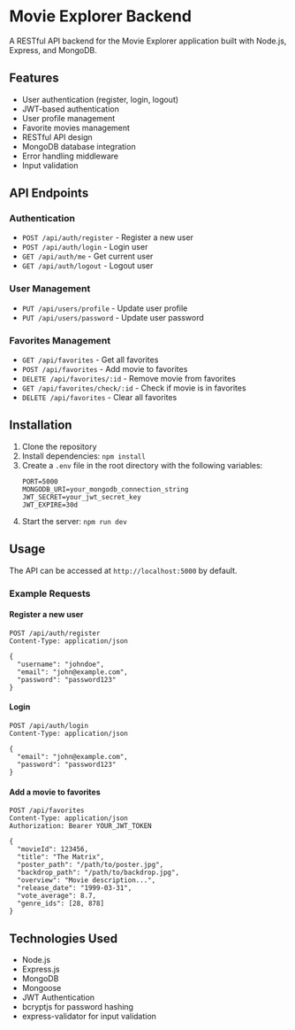 # Movie Explorer Backend

A RESTful API backend for the Movie Explorer application built with Node.js, Express, and MongoDB.

## Features

- User authentication (register, login, logout)
- JWT-based authentication
- User profile management
- Favorite movies management
- RESTful API design
- MongoDB database integration
- Error handling middleware
- Input validation

## API Endpoints

### Authentication

- `POST /api/auth/register` - Register a new user
- `POST /api/auth/login` - Login user
- `GET /api/auth/me` - Get current user
- `GET /api/auth/logout` - Logout user

### User Management

- `PUT /api/users/profile` - Update user profile
- `PUT /api/users/password` - Update user password

### Favorites Management

- `GET /api/favorites` - Get all favorites
- `POST /api/favorites` - Add movie to favorites
- `DELETE /api/favorites/:id` - Remove movie from favorites
- `GET /api/favorites/check/:id` - Check if movie is in favorites
- `DELETE /api/favorites` - Clear all favorites

## Installation

1. Clone the repository
2. Install dependencies: `npm install`
3. Create a `.env` file in the root directory with the following variables:
   ```
   PORT=5000
   MONGODB_URI=your_mongodb_connection_string
   JWT_SECRET=your_jwt_secret_key
   JWT_EXPIRE=30d
   ```
4. Start the server: `npm run dev`

## Usage

The API can be accessed at `http://localhost:5000` by default.

### Example Requests

#### Register a new user

```
POST /api/auth/register
Content-Type: application/json

{
  "username": "johndoe",
  "email": "john@example.com",
  "password": "password123"
}
```

#### Login

```
POST /api/auth/login
Content-Type: application/json

{
  "email": "john@example.com",
  "password": "password123"
}
```

#### Add a movie to favorites

```
POST /api/favorites
Content-Type: application/json
Authorization: Bearer YOUR_JWT_TOKEN

{
  "movieId": 123456,
  "title": "The Matrix",
  "poster_path": "/path/to/poster.jpg",
  "backdrop_path": "/path/to/backdrop.jpg",
  "overview": "Movie description...",
  "release_date": "1999-03-31",
  "vote_average": 8.7,
  "genre_ids": [28, 878]
}
```

## Technologies Used

- Node.js
- Express.js
- MongoDB
- Mongoose
- JWT Authentication
- bcryptjs for password hashing
- express-validator for input validation 